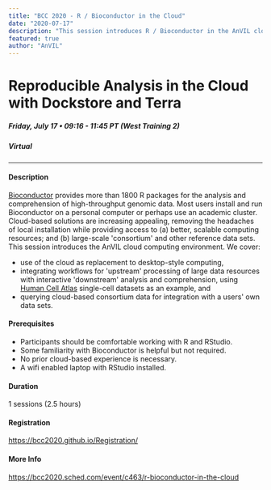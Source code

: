 ```yaml
---
title: "BCC 2020 - R / Bioconductor in the Cloud"
date: "2020-07-17"
description: "This session introduces R / Bioconductor in the AnVIL cloud computing environment. We cover use of the cloud as a replacement to desktop-style computing."
featured: true
author: "AnVIL"
---
```


# Reproducible Analysis in the Cloud with Dockstore and Terra
##### Friday, July 17 • 09:16 - 11:45 PT (West Training 2)
##### Virtual

---

#### Description
[Bioconductor](https://bioconductor.org) provides more than 1800 R packages for the analysis and comprehension of high-throughput genomic data. Most users install and run Bioconductor on a personal computer or perhaps use an academic cluster. Cloud-based solutions are increasing appealing, removing the headaches of local installation while providing access to (a) better, scalable computing resources; and (b) large-scale 'consortium' and other reference data sets. This session introduces the AnVIL cloud computing environment. We cover: 

* use of the cloud as replacement to desktop-style computing,
* integrating workflows for 'upstream' processing of large data resources with interactive 'downstream' analysis and comprehension, using [Human Cell Atlas](https://data.humancellatlas.org) single-cell datasets as an example, and
* querying cloud-based consortium data for integration with a users' own data sets. 


#### Prerequisites
* Participants should be comfortable working with R and RStudio.
* Some familiarity with Bioconductor is helpful but not required.
* No prior cloud-based experience is necessary.
* A wifi enabled laptop with RStudio installed.

#### Duration
1 sessions (2.5 hours)

#### Registration
https://bcc2020.github.io/Registration/

#### More Info
https://bcc2020.sched.com/event/c463/r-bioconductor-in-the-cloud